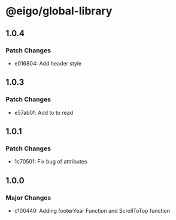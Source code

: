 # @eigo/global-library

## 1.0.4

### Patch Changes

- e016804: Add header style

## 1.0.3

### Patch Changes

- e57ab0f: Add to to read

## 1.0.1

### Patch Changes

- 1c70501: Fix bug of attributes

## 1.0.0

### Major Changes

- c100440: Adding footerYear Function and ScrollToTop function
